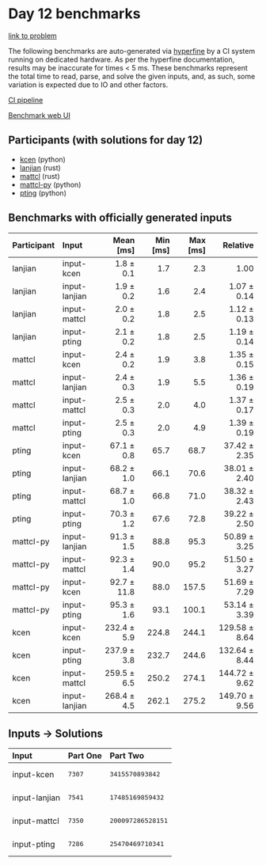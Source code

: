 # Day 12 benchmarks

[link to problem](https://adventofcode.com/2023/day/12)

The following benchmarks are auto-generated via
[hyperfine](https://github.com/sharkdp/hyperfine) by a CI system running on
dedicated hardware. As per the hyperfine documentation, results may be
inaccurate for times < 5 ms. These benchmarks represent the total time to read,
parse, and solve the given inputs, and, as such, some variation is expected due
to IO and other factors.

[CI pipeline](http://ci.papercode.net:8080/teams/main/pipelines/aoc2023)

[Benchmark web UI](https://aoc.ancalagon.black)


## Participants (with solutions for day 12)

- [kcen](https://github.com/kcen/aoc2023) (python)
- [lanjian](https://github.com/lanjian/aoc-2023) (rust)
- [mattcl](https://github.com/mattcl/aoc2023) (rust)
- [mattcl-py](https://github.com/mattcl/aoc2023-py) (python)
- [pting](https://github.com/pting/aoc2023) (python)


## Benchmarks with officially generated inputs

| Participant | Input | Mean [ms] | Min [ms] | Max [ms] | Relative |
|:---|:---|---:|---:|---:|---:|
| lanjian | input-kcen | 1.8 ± 0.1 | 1.7 | 2.3 | 1.00 |
| lanjian | input-lanjian | 1.9 ± 0.2 | 1.6 | 2.4 | 1.07 ± 0.14 |
| lanjian | input-mattcl | 2.0 ± 0.2 | 1.8 | 2.5 | 1.12 ± 0.13 |
| lanjian | input-pting | 2.1 ± 0.2 | 1.8 | 2.5 | 1.19 ± 0.14 |
| mattcl | input-kcen | 2.4 ± 0.2 | 1.9 | 3.8 | 1.35 ± 0.15 |
| mattcl | input-lanjian | 2.4 ± 0.3 | 1.9 | 5.5 | 1.36 ± 0.19 |
| mattcl | input-mattcl | 2.5 ± 0.3 | 2.0 | 4.0 | 1.37 ± 0.17 |
| mattcl | input-pting | 2.5 ± 0.3 | 2.0 | 4.9 | 1.39 ± 0.19 |
| pting | input-kcen | 67.1 ± 0.8 | 65.7 | 68.7 | 37.42 ± 2.35 |
| pting | input-lanjian | 68.2 ± 1.0 | 66.1 | 70.6 | 38.01 ± 2.40 |
| pting | input-mattcl | 68.7 ± 1.0 | 66.8 | 71.0 | 38.32 ± 2.43 |
| pting | input-pting | 70.3 ± 1.2 | 67.6 | 72.8 | 39.22 ± 2.50 |
| mattcl-py | input-lanjian | 91.3 ± 1.5 | 88.8 | 95.3 | 50.89 ± 3.25 |
| mattcl-py | input-mattcl | 92.3 ± 1.4 | 90.0 | 95.2 | 51.50 ± 3.27 |
| mattcl-py | input-kcen | 92.7 ± 11.8 | 88.0 | 157.5 | 51.69 ± 7.29 |
| mattcl-py | input-pting | 95.3 ± 1.6 | 93.1 | 100.1 | 53.14 ± 3.39 |
| kcen | input-kcen | 232.4 ± 5.9 | 224.8 | 244.1 | 129.58 ± 8.64 |
| kcen | input-pting | 237.9 ± 3.8 | 232.7 | 244.6 | 132.64 ± 8.44 |
| kcen | input-mattcl | 259.5 ± 6.5 | 250.2 | 274.1 | 144.72 ± 9.62 |
| kcen | input-lanjian | 268.4 ± 4.5 | 262.1 | 275.2 | 149.70 ± 9.56 |


## Inputs -> Solutions

| Input | Part One | Part Two |
|:---|:---|:---|
|input-kcen|<pre>7307</pre>|<pre>3415570893842</pre>|
|input-lanjian|<pre>7541</pre>|<pre>17485169859432</pre>|
|input-mattcl|<pre>7350</pre>|<pre>200097286528151</pre>|
|input-pting|<pre>7286</pre>|<pre>25470469710341</pre>|